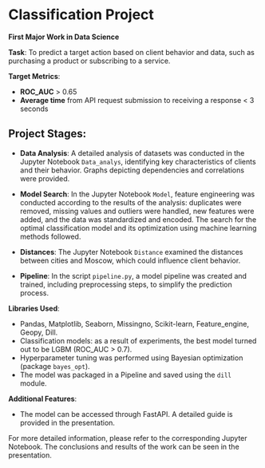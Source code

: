 # Classification Project

**First Major Work in Data Science**

**Task**: To predict a target action based on client behavior and data, such as purchasing a product or subscribing to a service.

**Target Metrics**:
- **ROC_AUC** > 0.65
- **Average time** from API request submission to receiving a response < 3 seconds

## Project Stages:
- **Data Analysis**: A detailed analysis of datasets was conducted in the Jupyter Notebook `Data_analys`, identifying key characteristics of clients and their behavior. Graphs depicting dependencies and correlations were provided.

- **Model Search**: In the Jupyter Notebook `Model`, feature engineering was conducted according to the results of the analysis: duplicates were removed, missing values and outliers were handled, new features were added, and the data was standardized and encoded. The search for the optimal classification model and its optimization using machine learning methods followed.

- **Distances**: The Jupyter Notebook `Distance` examined the distances between cities and Moscow, which could influence client behavior.

- **Pipeline**: In the script `pipeline.py`, a model pipeline was created and trained, including preprocessing steps, to simplify the prediction process.

**Libraries Used**:
- Pandas, Matplotlib, Seaborn, Missingno, Scikit-learn, Feature_engine, Geopy, Dill.
- Classification models: as a result of experiments, the best model turned out to be LGBM (ROC_AUC > 0.7).
- Hyperparameter tuning was performed using Bayesian optimization (package `bayes_opt`).
- The model was packaged in a Pipeline and saved using the `dill` module.

**Additional Features**:
- The model can be accessed through FastAPI. A detailed guide is provided in the presentation.

For more detailed information, please refer to the corresponding Jupyter Notebook. The conclusions and results of the work can be seen in the presentation.
